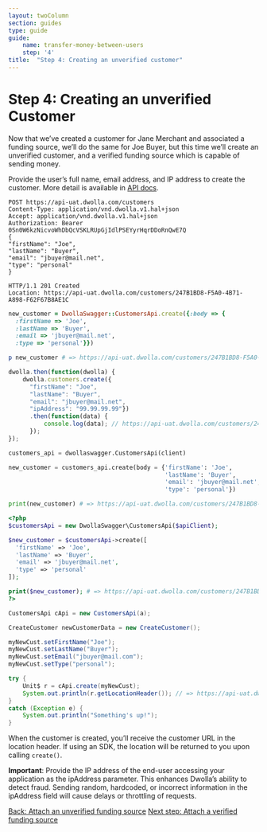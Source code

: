 ```yaml
---
layout: twoColumn
section: guides
type: guide
guide:
    name: transfer-money-between-users
    step: '4'
title:  "Step 4: Creating an unverified customer"
---
```


# Step 4: Creating an unverified Customer

Now that we’ve created a customer for Jane Merchant and associated a funding source, we’ll do the same for Joe Buyer, but this time we’ll create an unverified customer, and a verified funding source which is capable of sending money.

Provide the user’s full name, email address, and IP address to create the customer. More detail is available in [API docs](https://docsv2.dwolla.com/#customers). 

```raw
POST https://api-uat.dwolla.com/customers
Content-Type: application/vnd.dwolla.v1.hal+json
Accept: application/vnd.dwolla.v1.hal+json
Authorization: Bearer 0Sn0W6kzNicvoWhDbQcVSKLRUpGjIdlPSEYyrHqrDDoRnQwE7Q
{
"firstName": "Joe", 
"lastName": "Buyer",
"email": "jbuyer@mail.net",
"type": "personal"
}

HTTP/1.1 201 Created
Location: https://api-uat.dwolla.com/customers/247B1BD8-F5A0-4B71-A898-F62F67B8AE1C
```
```ruby
new_customer = DwollaSwagger::CustomersApi.create({:body => {
  :firstName => 'Joe',
  :lastName => 'Buyer',
  :email => 'jbuyer@mail.net',
  :type => 'personal'}})

p new_customer # => https://api-uat.dwolla.com/customers/247B1BD8-F5A0-4B71-A898-F62F67B8AE1C
```
```javascript
dwolla.then(function(dwolla) {
    dwolla.customers.create({
      "firstName": "Joe",
      "lastName": "Buyer",
      "email": "jbuyer@mail.net",
      "ipAddress": "99.99.99.99"})
      .then(function(data) {
          console.log(data); // https://api-uat.dwolla.com/customers/247B1BD8-F5A0-4B71-A898-F62F67B8AE1C
      });
});
```
```python
customers_api = dwollaswagger.CustomersApi(client)

new_customer = customers_api.create(body = {'firstName': 'Joe', 
                                            'lastName': 'Buyer',
                                            'email': 'jbuyer@mail.net',
                                            'type': 'personal'})

print(new_customer) # => https://api-uat.dwolla.com/customers/247B1BD8-F5A0-4B71-A898-F62F67B8AE1C
```
```php
<?php
$customersApi = new DwollaSwagger\CustomersApi($apiClient);

$new_customer = $customersApi->create([
  'firstName' => 'Joe',
  'lastName' => 'Buyer',
  'email' => 'jbuyer@mail.net',
  'type' => 'personal'
]);

print($new_customer); # => https://api-uat.dwolla.com/customers/247B1BD8-F5A0-4B71-A898-F62F67B8AE1C
?>
```
```java
CustomersApi cApi = new CustomersApi(a);

CreateCustomer newCustomerData = new CreateCustomer();

myNewCust.setFirstName("Joe");
myNewCust.setLastName("Buyer");
myNewCust.setEmail("jbuyer@mail.com");
myNewCust.setType("personal");

try {
    Unit$ r = cApi.create(myNewCust);
    System.out.println(r.getLocationHeader()); // => https://api-uat.dwolla.com/customers/247B1BD8-F5A0-4B71-A898-F62F67B8AE1C
}
catch (Exception e) {
    System.out.println("Something's up!");
}
```

When the customer is created, you’ll receive the customer URL in the location header. If using an SDK, the location will be returned to you upon calling `create()`.

**Important**: Provide the IP address of the end-user accessing your application as the ipAddress parameter. This enhances Dwolla’s ability to detect fraud. Sending random, hardcoded, or incorrect information in the ipAddress field will cause delays or throttling of requests.


<nav class="pager-nav">
    <a href="./03-attach-unverified-bank.html">Back: Attach an unverified funding source</a>
    <a href="05-attach-verified-bank.html">Next step: Attach a verified funding source</a>
</nav>